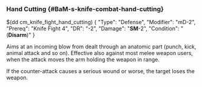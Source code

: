 ### Hand Cutting {#BaM-s-knife-combat-hand-cutting}

$(dd cm_knife_fight_hand_cutting)
{ "Type": "Defense",
	"Modifier": "mD-2",
	"Prereq": "Knife Fight 4",
	"DR": "-2",
	"Damage": "__SM__-2",
	"Condition": "(__Disarm__)"
}

Aims at an incoming blow from dealt through an anatomic part (punch, kick,
animal attack and so on). Effective also against most melee weapon users,
when the attack moves the arm holding the weapon in range.

If the counter-attack causes a serious wound or worse, the target loses the
weapon.
